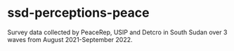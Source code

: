 # ssd-perceptions-peace
Survey data collected by PeaceRep, USIP and Detcro in South Sudan over 3 waves from August 2021-September 2022.
